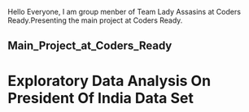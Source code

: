 Hello Everyone, I am group menber of Team Lady Assasins at Coders Ready.Presenting the main project at Coders Ready.

## Main_Project_at_Coders_Ready
# Exploratory Data Analysis On President Of India Data Set
